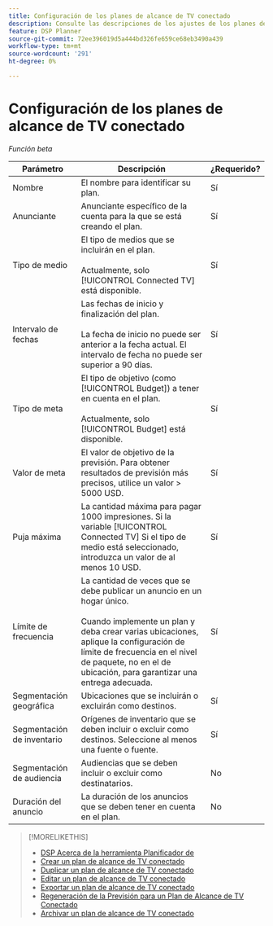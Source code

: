```yaml
---
title: Configuración de los planes de alcance de TV conectado
description: Consulte las descripciones de los ajustes de los planes de alcance de TV conectados.
feature: DSP Planner
source-git-commit: 72ee396019d5a444bd326fe659ce68eb3490a439
workflow-type: tm+mt
source-wordcount: '291'
ht-degree: 0%

---
```


# Configuración de los planes de alcance de TV conectado

*Función beta*

| Parámetro | Descripción | ¿Requerido? |
| --- | --- | --- |
| Nombre | El nombre para identificar su plan. | Sí |
| Anunciante | Anunciante específico de la cuenta para la que se está creando el plan. | Sí |
| Tipo de medio | El tipo de medios que se incluirán en el plan.<br><br>Actualmente, solo [!UICONTROL Connected TV] está disponible. | Sí |
| Intervalo de fechas | Las fechas de inicio y finalización del plan.<br><br>La fecha de inicio no puede ser anterior a la fecha actual. El intervalo de fecha no puede ser superior a 90 días. | Sí |
| Tipo de meta | El tipo de objetivo (como [!UICONTROL Budget]) a tener en cuenta en el plan.<br><br>Actualmente, solo [!UICONTROL Budget] está disponible. | Sí |
| Valor de meta | El valor de objetivo de la previsión. Para obtener resultados de previsión más precisos, utilice un valor > 5000 USD. | Sí |
| Puja máxima | La cantidad máxima para pagar 1000 impresiones. Si la variable [!UICONTROL Connected TV] Si el tipo de medio está seleccionado, introduzca un valor de al menos 10 USD. | Sí |
| Límite de frecuencia | La cantidad de veces que se debe publicar un anuncio en un hogar único.<br><br>Cuando implemente un plan y deba crear varias ubicaciones, aplique la configuración de límite de frecuencia en el nivel de paquete, no en el de ubicación, para garantizar una entrega adecuada. | Sí |
| Segmentación geográfica | Ubicaciones que se incluirán o excluirán como destinos. | Sí |
| Segmentación de inventario | Orígenes de inventario que se deben incluir o excluir como destinos. Seleccione al menos una fuente o fuente. | Sí |
| Segmentación de audiencia | Audiencias que se deben incluir o excluir como destinatarios. | No |
| Duración del anuncio | La duración de los anuncios que se deben tener en cuenta en el plan. | No |

>[!MORELIKETHIS]
>
>* [DSP Acerca de la herramienta Planificador de](planner-about.md)
>* [Crear un plan de alcance de TV conectado](planner-create.md)
>* [Duplicar un plan de alcance de TV conectado](planner-duplicate.md)
>* [Editar un plan de alcance de TV conectado](planner-edit.md)
>* [Exportar un plan de alcance de TV conectado](planner-export.md)
>* [Regeneración de la Previsión para un Plan de Alcance de TV Conectado](planner-forecast.md)
>* [Archivar un plan de alcance de TV conectado](planner-archive.md)
